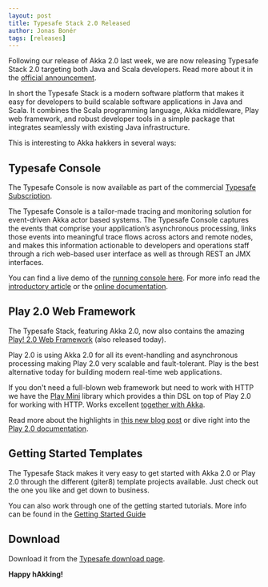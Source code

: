 ```yaml
---
layout: post
title: Typesafe Stack 2.0 Released
author: Jonas Bonér
tags: [releases]
---
```


Following our release of Akka 2.0 last week, we are now releasing Typesafe Stack 2.0 targeting both Java and Scala developers. Read more about it in the [official announcement](http://blog.typesafe.com/introducing-typesafe-stack-20).

In short the Typesafe Stack is a modern software platform that makes it easy for developers to build scalable software applications in Java and Scala. It combines the Scala programming language, Akka middleware, Play web framework, and robust developer tools in a simple package that integrates seamlessly with existing Java infrastructure.

This is interesting to Akka hakkers in several ways: 

## Typesafe Console

The Typesafe Console is now available as part of the commercial [Typesafe Subscription](http://typesafe.com/products/typesafe-subscription).

The Typesafe Console is a tailor-made tracing and monitoring solution for event-driven Akka actor based systems. The Typesafe Console captures the events that comprise your application’s asynchronous processing, links those events into meaningful trace flows across actors and remote nodes, and makes this information actionable to developers and operations staff through a rich web-based user interface as well as through REST an JMX interfaces.

You can find a live demo of the [running console here](http://console-demo.typesafe.com/).
For more info read the [introductory article](http://blog.typesafe.com/introducing-typesafe-console) or the [online documentation](http://resources.typesafe.com/docs/console).


## Play 2.0 Web Framework

The Typesafe Stack, featuring Akka 2.0, now also contains the amazing [Play! 2.0 Web Framework](http://www.playframework.org/) (also released today). 

Play 2.0 is using Akka 2.0 for all its event-handling and asynchronous processing making Play 2.0 very scalable and fault-tolerant. Play is the best alternative today for building modern real-time web applications.

If you don't need a full-blown web framework but need to work with HTTP we have the [Play Mini](http://github.com/typesafehub/play2-mini) library which provides a thin DSL on top of Play 2.0 for working with HTTP. Works excellent [together with Akka](http://letitcrash.com/post/17888436664/a-sample-application-showcasing-play-mini-and-akka).

Read more about the highlights in [this new blog post](http://blog.typesafe.com/introducing-play-20) or dive right into the [Play 2.0 documentation](http://www.playframework.org/documentation/2.0/Home). 

## Getting Started Templates
The Typesafe Stack makes it very easy to get started with Akka 2.0 or Play 2.0 through the different (giter8) template projects available. Just check out the one you like and get down to business. 

You can also work through one of the getting started tutorials. More info can be found in the [Getting Started Guide](http://typesafe.com/resources/getting-started/typesafe-stack/index.html)

## Download

Download it from the [Typesafe download page](http://typesafe.com/stack/download).

**Happy hAkking!**
